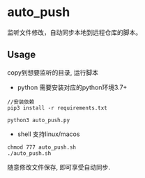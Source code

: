 # auto_push
监听文件修改，自动同步本地到远程仓库的脚本。

## Usage

copy到想要监听的目录, 运行脚本

- python
需要安装对应的python环境3.7+
```
//安装依赖
pip3 install -r requirements.txt

python3 auto_push.py
```

- shell
支持linux/macos
```
chmod 777 auto_push.sh
./auto_push.sh
```

随意修改文件保存, 即可享受自动同步.